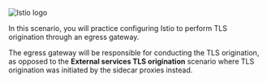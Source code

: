 
![Istio logo](https://raw.githubusercontent.com/lorenzo85/scenarios-ica/master/istio-logo.svg)


In this scenario, you will practice configuring Istio to perform TLS origination through an egress gateway.

The egress gateway will be responsible for conducting the TLS origination, as opposed to the
**External services TLS origination** scenario where TLS origination was initiated by the sidecar proxies instead.
